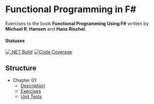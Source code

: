 # Functional Programming in F#

Exercises to the book __Functional Programming Using F#__ written by __Michael R. Hansen__ and __Hans Rischel__.

#### Statuses

[![.NET Build](https://github.com/eminencegrs/fp-in-fs/actions/workflows/dotnet.yml/badge.svg?branch=main)](https://github.com/eminencegrs/fp-in-fs/actions/workflows/dotnet.yml)
[![Code Coverage](https://codecov.io/gh/eminencegrs/fp-in-fs/graph/badge.svg?token=CW5LJZM9VW)](https://codecov.io/gh/eminencegrs/fp-in-fs)

## Structure

- Chapter 01:
  - [Description](./src/FPinFSharp.Exercises/Chapter_01/Description.md)
  - [Exercises](./src/FPinFSharp.Exercises/Chapter_01)
  - [Unit Tests](./tests/FPinFSharp.Exercises.UnitTests/Chapter_01)
